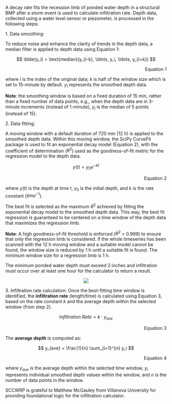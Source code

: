 A decay rate fits the recession limb of ponded water depth in a structural BMP after a storm event is used to calculate infiltration rate. Depth data, collected using a water level sensor or piezometer, is processed in the following steps:

1\. Data smoothing:

To reduce noise and enhance the clarity of trends in the depth data, a median filter is applied to depth data using Equation 1:


$$
\tilde{y_i} = \text{median}(y_{i-k}, \ldots, y_i, \ldots, y_{i+k})
$$

<div align="right"> 
Equation 1
</div>

where $i$ is the index of the original data; $k$ is half of the window size which is set to 15-minute by default. $y_i$ represents the smoothed depth data.

**Note**: the smoothing window is based on a fixed duration of 15 min, rather than a fixed number of data points, e.g., when the depth data are in 3-minute increments (instead of 1-minute), $y_i$ is the median of 5 points (instead of 15).

2\. Data fitting:

A moving window with a default duration of 720 min (12 h) is applied to the smoothed depth data. Within this moving window, the SciPy CurveFit package is used to fit an exponential decay model (Equation 2), with the coefficient of determination ($R^2$) used as the goodness-of-fit metric for the regression model to the depth data. 

$$
y(t) = y_0 e^{-kt}
$$

<div align="right"> 
Equation 2
</div>

where $y(t)$ is the depth at time t, $y_0$ is the initial depth, and $k$ is the rate constant ($time^{-1}$).

The best fit is selected as the maximum $R^2$ achieved by fitting the exponential decay model to the smoothed depth data. This way, the best fit regression is guaranteed to be centered on a time window of the depth data that maximizes the regression limb. 

**Note**: A high goodness-of-fit threshold is enforced ($R^2$ > 0.999) to ensure that only the regression limb is considered. If the whole timeseries has been scanned with the 12 h moving window and a suitable model cannot be found, the window size is reduced by 1 h until a suitable fit is found. The minimum window size for a regression limb is 1 h.

The minimum ponded water depth must exceed 2 inches and infiltration must occur over at least one hour for the calculator to return a result.


<p align="center">
  <img src="https://github.com/user-attachments/assets/86a6f365-ed3a-4f40-a553-d76a8a77e64b"
       style="max-width: 900px; max-height: 600px; height: auto; width: auto;">
</p>


3\. Infiltration rate calculation: 
Once the best-fitting time window is identified, the **infiltration rate** (length/time) is calculated using Equation 3, based on the rate constant $k$ and the average depth within the selected window (from step 2).

$$Infiltration \ Rate = k \cdot y_{ave}$$  			

<div align="right"> 
Equation 3
</div>

The **average depth** is computed as:

$$
y_{ave} = \frac{1}{n} \sum_{i=1}^{n} y_i
$$	

<div align="right"> 
Equation 4
</div>

where $y_{ave}$ is the average depth within the selected time window, $y_i$ represents individual smoothed depth values within the window, and $n$ is the number of data points in the window.

SCCWRP is grateful to Matthew McGauley from Villanova University for providing
foundational logic for the infiltration calculator.
